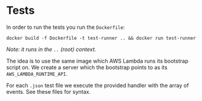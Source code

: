 # Tests

In order to run the tests you run the `Dockerfile`:

```
docker build -f Dockerfile -t test-runner .. && docker run test-runner
```

_Note: it runs in the `..` (root) context._

The idea is to use the same image which AWS Lambda runs its bootstrap script on.
We create a server which the bootstrap points to as its `AWS_LAMBDA_RUNTIME_API`.

For each `.json` test file we execute the provided handler with the array of events.
See these files for syntax.
